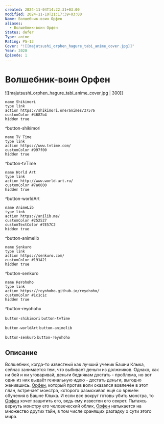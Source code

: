 ```yaml
---
created: 2024-11-04T14:22:31+03:00
modified: 2024-11-10T21:17:39+03:00
Name: Волшебник-воин Орфен
aliases:
  - Волшебник-воин Орфен
Status: defer
Type: anime
Rating: PG-13
Cover: "![[majutsushi_orphen_hagure_tabi_anime_cover.jpg]]"
Year: 2020
Episode: 1
---
```


# Волшебник-воин Орфен

![[majutsushi_orphen_hagure_tabi_anime_cover.jpg | 300]]

```button
name Shikimori
type link
action https://shikimori.one/animes/37576
customColor #4682b4
hidden true
```
^button-shikimori

```button
name TV Time
type link
action https://www.tvtime.com/
customColor #997f00
hidden true
```
^button-tvTime

```button
name World Art
type link
action http://www.world-art.ru/
customColor #7a0000
hidden true
```
^button-worldArt

```button
name AnimeLib
type link
action https://anilib.me/
customColor #252527
customTextColor #7E57C2
hidden true
```
^button-animelib

```button
name Senkuro
type link
action https://senkuro.com/
customColor #191A21
hidden true
```
^button-senkuro

```button
name ReYohoho
type link
action https://reyohoho.github.io/reyohoho/
customColor #1c1c1c
hidden true
```
^button-reyohoho

`button-shikimori` `button-tvTime`

`button-worldArt` `button-animelib`

`button-senkuro` `button-reyohoho`

## Описание

Волшебник, когда-то известный как лучший ученик Башни Клыка, сейчас занимается тем, что выбивает деньги из должников. Однако, как ни бей и ни уговаривай, деньги беднякам достать - проблема, но вот один из них выдаёт гениальную идею - достать деньги, выгодно женившись. [Орфен](https://shikimori.one/characters/1411-orphen), который против воли оказался вовлечён в этот план, встречает монстра, которого разыскивал ещё со времён обучения в Башне Клыка. И если все вокруг готовы убить монстра, то [Орфен](https://shikimori.one/characters/1411-orphen) хочет защитить его, ведь ему известен его секрет. Пытаясь вернуть монстру его человеческий облик, [Орфен](https://shikimori.one/characters/1411-orphen) натыкается на множество других тайн, в том числе хранящих разгадку о сути этого мира.
